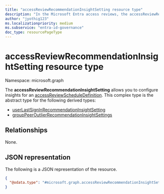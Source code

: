```yaml
---
title: "accessReviewRecommendationInsightSetting resource type"
description: "In the Microsoft Entra access reviews, the accessReviewRecommendationInsightSetting represents the settings associated with an insight provided for an access review."
author: "jyothig123"
ms.localizationpriority: medium
ms.subservice: "entra-id-governance"
doc_type: resourcePageType
---
```


# accessReviewRecommendationInsightSetting resource type

Namespace: microsoft.graph

The **accessReviewRecommendationInsightSetting** allows you to configure insights for an [accessReviewScheduleDefinition](accessreviewscheduledefinition.md). This complex type is the abstract type for the following derived types:
+ [userLastSignInRecommendationInsightSetting](userlastsignInrecommendationinsightsetting.md)
+ [groupPeerOutlierRecommendationInsightSettings](grouppeeroutlierrecommendationinsightsettings.md)


## Relationships
None.

## JSON representation
The following is a JSON representation of the resource.
<!-- {
  "blockType": "resource",
  "@odata.type": "microsoft.graph.accessReviewRecommendationInsightSetting"
}
-->
``` json
{
  "@odata.type": "#microsoft.graph.accessReviewRecommendationInsightSetting",
}
```

<!--
{
  "type": "#page.annotation",
  "description": "accessreviewrecommendationinsightsetting resource",
  "keywords": "",
  "section": "documentation",
  "tocPath": "",
  "suppressions": []
}
-->
